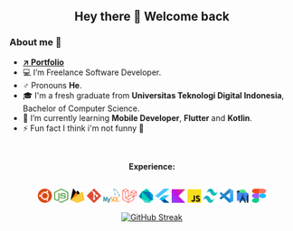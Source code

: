 <h2 align="center">

**Hey there 👋 Welcome back**
</h2>
<h3>

 **About me 💫**
</h3>

- [<b>↗ Portfolio</b>](https://04burhanuddin.github.io "My portfolio")
- 💻 I’m Freelance Software Developer.
- ♂ Pronouns **He**.
- 🎓 I'm a fresh graduate from **Universitas Teknologi Digital Indonesia**, Bachelor of Computer Science.
- 🌱 I’m currently learning **Mobile Developer**, **Flutter** and **Kotlin**.
- ⚡ Fun fact I think i'm not funny 👾

<br>
<P align="center"><b>Experience:</b></P>
<br>
<div align="center">
  <img src="assets/ubuntu.svg" width="25" height="25"/>
  <img src="assets/nodejs-icon.svg" width="25" height="25"/>
  <img src="assets/firebase.svg" width="25" height="25"/>
  <img src="assets/git-icon.svg" width="25" height="25"/>
  <img src="assets/mysql.svg" width="30" height="25"/>
  <img src="assets/laravel.svg" width="25" height="25"/>
  <img src="assets/dart.svg" width="25" height="25"/>
  <img src="assets/flutter.svg" width="25" height="25"/>
  <img src="assets/kotlin-icon.svg" width="24" height="24"/>
  <img src="assets/javascript.svg" width="24" height="24"/>
  <img src="assets/tailwindcss-icon.svg" width="25" height="25"/>
  <img src="assets/visual-studio-code.svg" width="24" height="25"/>
  <img src="assets/studio.svg" width="25" height="25"/>
  <img src="assets/figma.svg" width="25" height="25"/>
</div>
<div align="center">

[![GitHub Streak](http://github-readme-streak-stats.herokuapp.com?user=04burhanuddin&theme=gruvbox_duo&hide_border=true&border_radius=0.2&date_format=j%20M%5B%20Y%5D&background=00000000&fire=FF4800)](https://git.io/streak-stats)
</div>